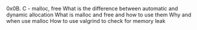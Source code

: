 0x0B. C - malloc, free
What is the difference between automatic and dynamic allocation
What is malloc and free and how to use them
Why and when use malloc
How to use valgrind to check for memory leak
